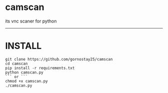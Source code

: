# camscan
its vnc scaner for python

---

# INSTALL
``` 
git clone https://github.com/gornostay25/camscan
cd camscan
pip install -r requirements.txt 
python camscan.py 
``` or ```
chmod +x camscan.py
./camscan.py

